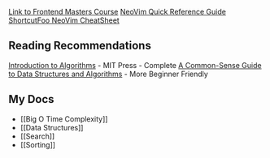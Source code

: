 [Link to Frontend Masters Course](https://frontendmasters.com/courses/algorithms/)
[NeoVim Quick Reference Guide](https://neovim.io/doc/user/quickref.html)
[ShortcutFoo NeoVim CheatSheet](https://www.shortcutfoo.com/app/dojos/neovim/cheatsheet)
## Reading Recommendations

[Introduction to Algorithms](https://www.amazon.com/Introduction-Algorithms-fourth-Thomas-Cormen-ebook/dp/B094WZNKP2/ref=tmm_kin_swatch_0?_encoding=UTF8&qid=1660584469&sr=1-1) - MIT Press - Complete
[A Common-Sense Guide to Data Structures and Algorithms](https://www.amazon.com/Common-Sense-Guide-Structures-Algorithms-Second-ebook/dp/B0DD1C6BLQ/ref=tmm_kin_swatch_0?_encoding=UTF8&qid=1660584469&sr=1-16) - More Beginner Friendly

## My Docs
- [[Big O Time Complexity]]
- [[Data Structures]]
- [[Search]]
- [[Sorting]]





